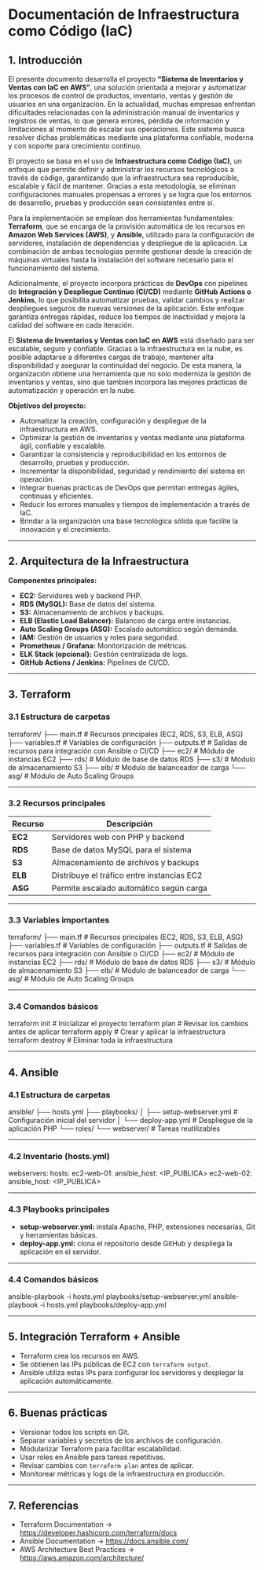 # Documentación de Infraestructura como Código (IaC)

## 1. Introducción

El presente documento desarrolla el proyecto **“Sistema de Inventarios y Ventas con IaC en AWS”**, una solución orientada a mejorar y automatizar los procesos de control de productos, inventario, ventas y gestión de usuarios en una organización. En la actualidad, muchas empresas enfrentan dificultades relacionadas con la administración manual de inventarios y registros de ventas, lo que genera errores, pérdida de información y limitaciones al momento de escalar sus operaciones. Este sistema busca resolver dichas problemáticas mediante una plataforma confiable, moderna y con soporte para crecimiento continuo.  

El proyecto se basa en el uso de **Infraestructura como Código (IaC)**, un enfoque que permite definir y administrar los recursos tecnológicos a través de código, garantizando que la infraestructura sea reproducible, escalable y fácil de mantener. Gracias a esta metodología, se eliminan configuraciones manuales propensas a errores y se logra que los entornos de desarrollo, pruebas y producción sean consistentes entre sí.  

Para la implementación se emplean dos herramientas fundamentales: **Terraform**, que se encarga de la provisión automática de los recursos en **Amazon Web Services (AWS)**, y **Ansible**, utilizado para la configuración de servidores, instalación de dependencias y despliegue de la aplicación. La combinación de ambas tecnologías permite gestionar desde la creación de máquinas virtuales hasta la instalación del software necesario para el funcionamiento del sistema.  

Adicionalmente, el proyecto incorpora prácticas de **DevOps** con pipelines de **Integración y Despliegue Continuo (CI/CD)** mediante **GitHub Actions o Jenkins**, lo que posibilita automatizar pruebas, validar cambios y realizar despliegues seguros de nuevas versiones de la aplicación. Este enfoque garantiza entregas rápidas, reduce los tiempos de inactividad y mejora la calidad del software en cada iteración.  

El **Sistema de Inventarios y Ventas con IaC en AWS** está diseñado para ser escalable, seguro y confiable. Gracias a la infraestructura en la nube, es posible adaptarse a diferentes cargas de trabajo, mantener alta disponibilidad y asegurar la continuidad del negocio. De esta manera, la organización obtiene una herramienta que no solo moderniza la gestión de inventarios y ventas, sino que también incorpora las mejores prácticas de automatización y operación en la nube.  

**Objetivos del proyecto:**
- Automatizar la creación, configuración y despliegue de la infraestructura en AWS.  
- Optimizar la gestión de inventarios y ventas mediante una plataforma ágil, confiable y escalable.  
- Garantizar la consistencia y reproducibilidad en los entornos de desarrollo, pruebas y producción.  
- Incrementar la disponibilidad, seguridad y rendimiento del sistema en operación.  
- Integrar buenas prácticas de DevOps que permitan entregas ágiles, continuas y eficientes.  
- Reducir los errores manuales y tiempos de implementación a través de IaC.  
- Brindar a la organización una base tecnológica sólida que facilite la innovación y el crecimiento.  

---

## 2. Arquitectura de la Infraestructura

**Componentes principales:**
- **EC2:** Servidores web y backend PHP.  
- **RDS (MySQL):** Base de datos del sistema.  
- **S3:** Almacenamiento de archivos y backups.  
- **ELB (Elastic Load Balancer):** Balanceo de carga entre instancias.  
- **Auto Scaling Groups (ASG):** Escalado automático según demanda.  
- **IAM:** Gestión de usuarios y roles para seguridad.  
- **Prometheus / Grafana:** Monitorización de métricas.  
- **ELK Stack (opcional):** Gestión centralizada de logs.  
- **GitHub Actions / Jenkins:** Pipelines de CI/CD.  

---

## 3. Terraform  

### 3.1 Estructura de carpetas  

terraform/
 ├── main.tf          # Recursos principales (EC2, RDS, S3, ELB, ASG)
 ├── variables.tf     # Variables de configuración
 ├── outputs.tf       # Salidas de recursos para integración con Ansible o CI/CD
 ├── ec2/             # Módulo de instancias EC2
 ├── rds/             # Módulo de base de datos RDS
 ├── s3/              # Módulo de almacenamiento S3
 ├── elb/             # Módulo de balanceador de carga
 └── asg/             # Módulo de Auto Scaling Groups

---

### 3.2 Recursos principales  

| Recurso | Descripción |
|---------|-------------|
| **EC2** | Servidores web con PHP y backend |
| **RDS** | Base de datos MySQL para el sistema |
| **S3**  | Almacenamiento de archivos y backups |
| **ELB** | Distribuye el tráfico entre instancias EC2 |
| **ASG** | Permite escalado automático según carga |

---

### 3.3 Variables importantes  

terraform/
 ├── main.tf          # Recursos principales (EC2, RDS, S3, ELB, ASG)
 ├── variables.tf     # Variables de configuración
 ├── outputs.tf       # Salidas de recursos para integración con Ansible o CI/CD
 ├── ec2/             # Módulo de instancias EC2
 ├── rds/             # Módulo de base de datos RDS
 ├── s3/              # Módulo de almacenamiento S3
 ├── elb/             # Módulo de balanceador de carga
 └── asg/             # Módulo de Auto Scaling Groups 

---

### 3.4 Comandos básicos  

terraform init       # Inicializar el proyecto
terraform plan       # Revisar los cambios antes de aplicar
terraform apply      # Crear y aplicar la infraestructura
terraform destroy    # Eliminar toda la infraestructura

---

## 4. Ansible  

### 4.1 Estructura de carpetas  

ansible/
├── hosts.yml
├── playbooks/
│   ├── setup-webserver.yml   # Configuración inicial del servidor
│   └── deploy-app.yml        # Despliegue de la aplicación PHP
└── roles/
    └── webserver/            # Tareas reutilizables

---

### 4.2 Inventario (hosts.yml)  

webservers:
  hosts:
    ec2-web-01:
      ansible_host: <IP_PUBLICA>
    ec2-web-02:
      ansible_host: <IP_PUBLICA>

---

### 4.3 Playbooks principales  

- **setup-webserver.yml:** instala Apache, PHP, extensiones necesarias, Git y herramientas básicas.  
- **deploy-app.yml:** clona el repositorio desde GitHub y despliega la aplicación en el servidor.  

---

### 4.4 Comandos básicos  

ansible-playbook -i hosts.yml playbooks/setup-webserver.yml
ansible-playbook -i hosts.yml playbooks/deploy-app.yml

---

## 5. Integración Terraform + Ansible  

- Terraform crea los recursos en AWS.  
- Se obtienen las IPs públicas de EC2 con `terraform output`.  
- Ansible utiliza estas IPs para configurar los servidores y desplegar la aplicación automáticamente.  

---

## 6. Buenas prácticas  

- Versionar todos los scripts en Git.  
- Separar variables y secretos de los archivos de configuración.  
- Modularizar Terraform para facilitar escalabilidad.  
- Usar roles en Ansible para tareas repetitivas.  
- Revisar cambios con `terraform plan` antes de aplicar.  
- Monitorear métricas y logs de la infraestructura en producción.  

---

## 7. Referencias  

- Terraform Documentation → https://developer.hashicorp.com/terraform/docs  
- Ansible Documentation → https://docs.ansible.com/  
- AWS Architecture Best Practices → https://aws.amazon.com/architecture/  


